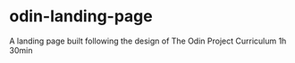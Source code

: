 # odin-landing-page
A landing page built following the design of The Odin Project Curriculum
1h 30min